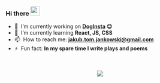 ### Hi there <a href="https://www.gautamkrishnar.com/"><img src="https://media.giphy.com/media/hvRJCLFzcasrR4ia7z/giphy.gif" width="25px"></a>

- 🔭 &nbsp;I’m currently working on **[DogInsta](https://github.com/TheMankel/DogInsta) :wink:**
- 🌱 &nbsp;I’m currently learning **React, JS, CSS**
- 📫 &nbsp;How to reach me: **jakub.tom.jankowski@gmail.com**
- ⚡ &nbsp;Fun fact: **In my spare time I write plays and poems**

<br>

<p align="center">
    <picture>
        <source media="(prefers-color-scheme: dark)" srcset="https://github-readme-streak-stats.herokuapp.com?user=TheMankel&theme=highcontrast&date_format=j%20M%5B%20Y%5D&background=FFFFFF00&ring=FFC83D&fire=FFC83D&currStreakLabel=FFC83D" />
        <img src="https://github-readme-streak-stats.herokuapp.com?user=TheMankel&date_format=j%20M%5B%20Y%5D&ring=FFC83D&fire=FFC83D&currStreakLabel=FFC83D" />
    </picture>
</p>



<!---
[![GitHub Streak](https://github-readme-streak-stats.herokuapp.com?user=TheMankel&theme=highcontrast&date_format=j%20M%5B%20Y%5D&background=FFFFFF00&ring=FFC83D&fire=FFC83D&currStreakLabel=FFC83D)](https://git.io/streak-stats)

[![GitHub Streak](https://github-readme-streak-stats.herokuapp.com?user=TheMankel&date_format=j%20M%5B%20Y%5D&ring=FFC83D&fire=FFC83D&currStreakLabel=FFC83D)](https://git.io/streak-stats)

<p align="center">
    <picture>
        <source media="(prefers-color-scheme: dark)" srcset="https://github-readme-streak-stats.herokuapp.com?user=TheMankel&theme=highcontrast&date_format=j%20M%5B%20Y%5D&background=FFFFFF00" />
        <img src="https://github-readme-streak-stats.herokuapp.com?user=TheMankel&date_format=j%20M%5B%20Y%5D&background=FFFFFF" />
    </picture>
</p>
-->
